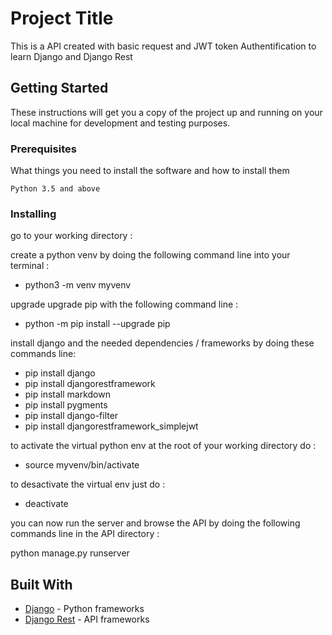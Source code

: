# Project Title

This is a API created with basic request and JWT token Authentification to learn Django and Django Rest

## Getting Started

These instructions will get you a copy of the project up and running on your local machine for development and testing purposes.

### Prerequisites

What things you need to install the software and how to install them

```
Python 3.5 and above
```

### Installing

go to your working directory :

create a python venv by doing the following command line into your terminal :

- python3 -m venv myvenv

upgrade upgrade pip with the following command line :

- python -m pip install --upgrade pip

install django and the needed dependencies / frameworks by doing these commands line:

- pip install django
- pip install djangorestframework
- pip install markdown
- pip install pygments
- pip install django-filter
- pip install djangorestframework_simplejwt

to activate the virtual python env at the root of your working directory do :

- source myvenv/bin/activate

to desactivate the virtual env just do :

- deactivate

you can now run the server and browse the API by doing the following commands line in the API directory :

python manage.py runserver

## Built With

* [Django](https://www.djangoproject.com) - Python frameworks
* [Django Rest](https://www.django-rest-framework.org) - API frameworks
